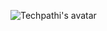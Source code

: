 ![Techpathi's avatar](https://media.licdn.com/dms/image/C5103AQGZMTfv6fi9pw/profile-displayphoto-shrink_200_200/0?e=1566432000&v=beta&t=uPgsgsLCR9bDZuDiKH86MZSulZ6Bw-S0CimM5l9Sr_8)
